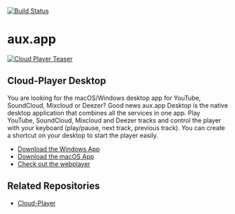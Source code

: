 [![Build Status](https://travis-ci.org/auxdotapp/desktop-app.svg?branch=master)](https://travis-ci.org/auxdotapp/desktop-app)

# aux.app
[![Cloud Player Teaser](https://aux.app/assets/desktop-app/osx-screenshot.png)](https://aux.app)

## Cloud-Player Desktop
You are looking for the macOS/Windows desktop app for YouTube, SoundCloud, Mixcloud or Deezer?
Good news aux.app Desktop is the native desktop application that combines all the services in one app. Play YouTube,
SoundCloud, Mixcloud and Deezer tracks and control the player with your keyboard (play/pause, next track, previous track).
You can create a shortcut on your desktop to start the player easily.

- [Download the Windows App](https://github.com/aux-app/desktop-app/releases/download/v2.0.0/aux-app.setup.exe)
- [Download the macOS App](https://github.com/aux-app/desktop-app/releases/download/v2.0.0/aux-app.dmg)
- [Check out the webplayer](https://aux.app)

## Related Repositories
- [Cloud-Player](https://github.com/Cloud-Player)
